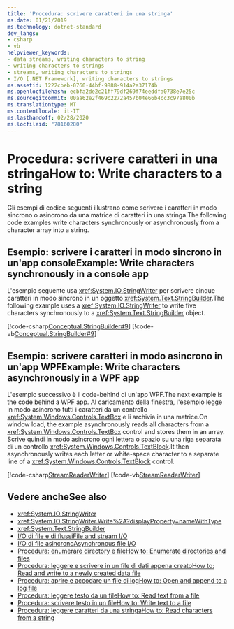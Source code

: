 ```yaml
---
title: 'Procedura: scrivere caratteri in una stringa'
ms.date: 01/21/2019
ms.technology: dotnet-standard
dev_langs:
- csharp
- vb
helpviewer_keywords:
- data streams, writing characters to string
- writing characters to strings
- streams, writing characters to strings
- I/O [.NET Framework], writing characters to strings
ms.assetid: 1222cbeb-0760-44bf-9888-914a2a37174b
ms.openlocfilehash: ecbfa2de2c21ff79df269f74eeddfa0738e7e25c
ms.sourcegitcommit: 00aa62e2f469c2272a457b04e66b4cc3c97a800b
ms.translationtype: MT
ms.contentlocale: it-IT
ms.lasthandoff: 02/28/2020
ms.locfileid: "78160280"
---
```

# <a name="how-to-write-characters-to-a-string"></a><span data-ttu-id="a4437-102">Procedura: scrivere caratteri in una stringa</span><span class="sxs-lookup"><span data-stu-id="a4437-102">How to: Write characters to a string</span></span>
<span data-ttu-id="a4437-103">Gli esempi di codice seguenti illustrano come scrivere i caratteri in modo sincrono o asincrono da una matrice di caratteri in una stringa.</span><span class="sxs-lookup"><span data-stu-id="a4437-103">The following code examples write characters synchronously or asynchronously from a character array into a string.</span></span>  
  
## <a name="example-write-characters-synchronously-in-a-console-app"></a><span data-ttu-id="a4437-104">Esempio: scrivere i caratteri in modo sincrono in un'app console</span><span class="sxs-lookup"><span data-stu-id="a4437-104">Example: Write characters synchronously in a console app</span></span>  
 <span data-ttu-id="a4437-105">L'esempio seguente usa <xref:System.IO.StringWriter> per scrivere cinque caratteri in modo sincrono in un oggetto <xref:System.Text.StringBuilder>.</span><span class="sxs-lookup"><span data-stu-id="a4437-105">The following example uses a <xref:System.IO.StringWriter> to write five characters synchronously to a <xref:System.Text.StringBuilder> object.</span></span>
  
 [!code-csharp[Conceptual.StringBuilder#9](../../../samples/snippets/csharp/VS_Snippets_CLR/Conceptual.StringBuilder/cs/example2.cs#9)]
 [!code-vb[Conceptual.StringBuilder#9](../../../samples/snippets/visualbasic/VS_Snippets_CLR/Conceptual.StringBuilder/vb/example2.vb#9)]  
  
## <a name="example-write-characters-asynchronously-in-a-wpf-app"></a><span data-ttu-id="a4437-106">Esempio: scrivere caratteri in modo asincrono in un'app WPF</span><span class="sxs-lookup"><span data-stu-id="a4437-106">Example: Write characters asynchronously in a WPF app</span></span>
 <span data-ttu-id="a4437-107">L'esempio successivo è il code-behind di un'app WPF.</span><span class="sxs-lookup"><span data-stu-id="a4437-107">The next example is the code behind a WPF app.</span></span> <span data-ttu-id="a4437-108">Al caricamento della finestra, l'esempio legge in modo asincrono tutti i caratteri da un controllo <xref:System.Windows.Controls.TextBox> e li archivia in una matrice.</span><span class="sxs-lookup"><span data-stu-id="a4437-108">On window load, the example asynchronously reads all characters from a <xref:System.Windows.Controls.TextBox> control and stores them in an array.</span></span> <span data-ttu-id="a4437-109">Scrive quindi in modo asincrono ogni lettera o spazio su una riga separata di un controllo <xref:System.Windows.Controls.TextBlock>.</span><span class="sxs-lookup"><span data-stu-id="a4437-109">It then asynchronously writes each letter or white-space character to a separate line of a <xref:System.Windows.Controls.TextBlock> control.</span></span>  
  
 [!code-csharp[StreamReaderWriter](../../../samples/snippets/csharp/VS_Snippets_Wpf/StringReaderWriter/MainWindow.xaml.cs)]
 [!code-vb[StreamReaderWriter](../../../samples/snippets/visualbasic/VS_Snippets_Wpf/StringReaderWriter/MainWindow.xaml.vb)]  
  
## <a name="see-also"></a><span data-ttu-id="a4437-110">Vedere anche</span><span class="sxs-lookup"><span data-stu-id="a4437-110">See also</span></span>

- <xref:System.IO.StringWriter>  
- <xref:System.IO.StringWriter.Write%2A?displayProperty=nameWithType>  
- <xref:System.Text.StringBuilder>  
- [<span data-ttu-id="a4437-111">I/O di file e di flussi</span><span class="sxs-lookup"><span data-stu-id="a4437-111">File and stream I/O</span></span>](../../../docs/standard/io/index.md)  
- [<span data-ttu-id="a4437-112">I/O di file asincrono</span><span class="sxs-lookup"><span data-stu-id="a4437-112">Asynchronous file I/O</span></span>](../../../docs/standard/io/asynchronous-file-i-o.md)  
- [<span data-ttu-id="a4437-113">Procedura: enumerare directory e file</span><span class="sxs-lookup"><span data-stu-id="a4437-113">How to: Enumerate directories and files</span></span>](../../../docs/standard/io/how-to-enumerate-directories-and-files.md)  
- [<span data-ttu-id="a4437-114">Procedura: leggere e scrivere in un file di dati appena creato</span><span class="sxs-lookup"><span data-stu-id="a4437-114">How to: Read and write to a newly created data file</span></span>](../../../docs/standard/io/how-to-read-and-write-to-a-newly-created-data-file.md)  
- [<span data-ttu-id="a4437-115">Procedura: aprire e accodare un file di log</span><span class="sxs-lookup"><span data-stu-id="a4437-115">How to: Open and append to a log file</span></span>](../../../docs/standard/io/how-to-open-and-append-to-a-log-file.md)  
- [<span data-ttu-id="a4437-116">Procedura: leggere testo da un file</span><span class="sxs-lookup"><span data-stu-id="a4437-116">How to: Read text from a file</span></span>](../../../docs/standard/io/how-to-read-text-from-a-file.md)  
- [<span data-ttu-id="a4437-117">Procedura: scrivere testo in un file</span><span class="sxs-lookup"><span data-stu-id="a4437-117">How to: Write text to a file</span></span>](../../../docs/standard/io/how-to-write-text-to-a-file.md)  
- [<span data-ttu-id="a4437-118">Procedura: leggere caratteri da una stringa</span><span class="sxs-lookup"><span data-stu-id="a4437-118">How to: Read characters from a string</span></span>](../../../docs/standard/io/how-to-read-characters-from-a-string.md)
